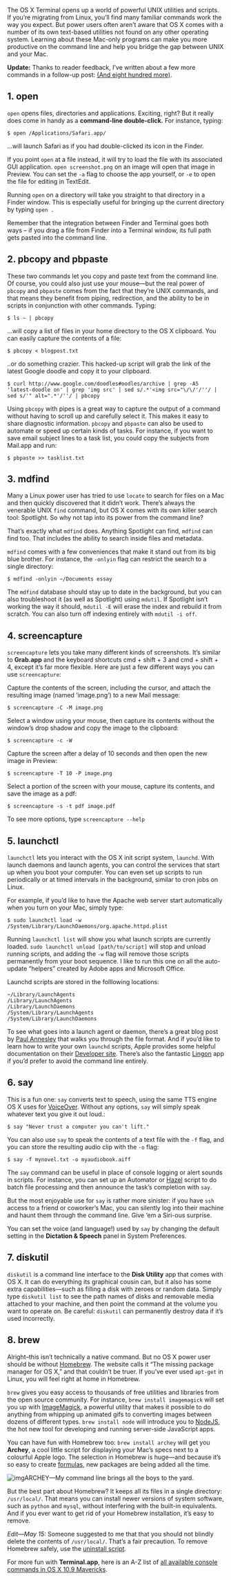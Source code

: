 The OS X Terminal opens up a world of powerful UNIX utilities and scripts. If you’re migrating from Linux, you’ll find many familiar commands work the way you expect. But power users often aren’t aware that OS X comes with a number of its own text-based utilities not found on any other operating system. Learning about these Mac-only programs can make you more productive on the command line and help you bridge the gap between UNIX and your Mac.

**Update:** Thanks to reader feedback, I’ve written about a few more commands in a follow-up post: [(And eight hundred more)](http://www.mitchchn.me/2014/and-eight-hundred-more/).

## 1. **open**

`open` opens files, directories and applications. Exciting, right? But it really does come in handy as a **command-line double-click.** For instance, typing:

```
$ open /Applications/Safari.app/
```

…will launch Safari as if you had double-clicked its icon in the Finder.

If you point `open` at a file instead, it will try to load the file with its associated GUI application. `open screenshot.png` on an image will open that image in Preview. You can set the `-a` flag to choose the app yourself, or `-e` to open the file for editing in TextEdit.

Running `open` on a directory will take you straight to that directory in a Finder window. This is especially useful for bringing up the current directory by typing `open .`

Remember that the integration between Finder and Terminal goes both ways – if you drag a file from Finder into a Terminal window, its full path gets pasted into the command line.

## 2. **pbcopy** and **pbpaste**

These two commands let you copy and paste text from the command line. Of course, you could also just use your mouse—but the real power of `pbcopy` and `pbpaste` comes from the fact that they’re UNIX commands, and that means they benefit from piping, redirection, and the ability to be in scripts in conjunction with other commands. Typing:

```
$ ls ~ | pbcopy
```

…will copy a list of files in your home directory to the OS X clipboard. You can easily capture the contents of a file:

```
$ pbcopy < blogpost.txt
```

..or do something crazier. This hacked-up script will grab the link of the latest Google doodle and copy it to your clipboard.

```
$ curl http://www.google.com/doodles#oodles/archive | grep -A5 'latest-doodle on' | grep 'img src' | sed s/.*'<img src="\/\/'/''/ | sed s/'" alt=".*'/''/ | pbcopy
```

Using `pbcopy` with pipes is a great way to capture the output of a command without having to scroll up and carefully select it. This makes it easy to share diagnostic information. `pbcopy` and `pbpaste` can also be used to automate or speed up certain kinds of tasks. For instance, if you want to save email subject lines to a task list, you could copy the subjects from Mail.app and run:

```
$ pbpaste >> tasklist.txt
```

## 3. **mdfind**

Many a Linux power user has tried to use `locate` to search for files on a Mac and then quickly discovered that it didn’t work. There’s always the venerable UNIX `find` command, but OS X comes with its own killer search tool: Spotlight. So why not tap into its power from the command line?

That’s exactly what `mdfind` does. Anything Spotlight can find, `mdfind` can find too. That includes the ability to search inside files and metadata.

`mdfind` comes with a few conveniences that make it stand out from its big blue brother. For instance, the `-onlyin` flag can restrict the search to a single directory:

```
$ mdfind -onlyin ~/Documents essay
```

The `mdfind` database should stay up to date in the background, but you can also troubleshoot it (as well as Spotlight) using `mdutil`. If Spotlight isn’t working the way it should, `mdutil -E` will erase the index and rebuild it from scratch. You can also turn off indexing entirely with `mdutil -i off`.

## 4. **screencapture**

`screencapture` lets you take many different kinds of screenshots. It’s similar to **Grab.app** and the keyboard shortcuts cmd + shift + 3 and cmd + shift + 4, except it’s far more flexible. Here are just a few different ways you can use `screencapture`:

Capture the contents of the screen, including the cursor, and attach the resulting image (named ‘image.png’) to a new Mail message:

```
$ screencapture -C -M image.png
```

Select a window using your mouse, then capture its contents without the window’s drop shadow and copy the image to the clipboard:

```
$ screencapture -c -W
```

Capture the screen after a delay of 10 seconds and then open the new image in Preview:

```
$ screencapture -T 10 -P image.png
```

Select a portion of the screen with your mouse, capture its contents, and save the image as a pdf:

```
$ screencapture -s -t pdf image.pdf
```

To see more options, type `screencapture --help`

## 5. **launchctl**

`launchctl` lets you interact with the OS X init script system, `launchd`. With launch daemons and launch agents, you can control the services that start up when you boot your computer. You can even set up scripts to run periodically or at timed intervals in the background, similar to cron jobs on Linux.

For example, if you’d like to have the Apache web server start automatically when you turn on your Mac, simply type:

```
$ sudo launchctl load -w /System/Library/LaunchDaemons/org.apache.httpd.plist
```

Running `launchctl list` will show you what launch scripts are currently loaded. `sudo launchctl unload [path/to/script]` will stop and unload running scripts, and adding the `-w` flag will remove those scripts permanently from your boot sequence. I like to run this one on all the auto-update “helpers” created by Adobe apps and Microsoft Office.

Launchd scripts are stored in the folllowing locations:

```
~/Library/LaunchAgents    
/Library/LaunchAgents          
/Library/LaunchDaemons
/System/Library/LaunchAgents
/System/Library/LaunchDaemons
```

To see what goes into a launch agent or daemon, there’s a great blog post by [Paul Annesley](http://paul.annesley.cc/2012/09/mac-os-x-launchd-is-cool/) that walks you through the file format. And if you’d like to learn how to write your own `launchd` scripts, Apple provides some helpful documentation on their [Developer site](https://developer.apple.com/library/mac/documentation/MacOSX/Conceptual/BPSystemStartup/Chapters/CreatingLaunchdJobs.html). There’s also the fantastic [Lingon](http://www.peterborgapps.com/lingon/) app if you’d prefer to avoid the command line entirely.

## 6. **say**

This is a fun one: `say` converts text to speech, using the same TTS engine OS X uses for [VoiceOver](http://www.apple.com/accessibility/osx/voiceover/). Without any options, `say` will simply speak whatever text you give it out loud.:

```
$ say "Never trust a computer you can't lift."
```

You can also use `say` to speak the contents of a text file with the `-f` flag, and you can store the resulting audio clip with the `-o` flag:

```
$ say -f mynovel.txt -o myaudiobook.aiff
```

The `say` command can be useful in place of console logging or alert sounds in scripts. For instance, you can set up an Automator or [Hazel](http://www.noodlesoft.com/hazel.php) script to do batch file processing and then announce the task’s completion with `say`.

But the most enjoyable use for `say` is rather more sinister: if you have `ssh` access to a friend or coworker’s Mac, you can silently log into their machine and haunt them through the command line. Give ‘em a Siri-ous surprise.

You can set the voice (and language!) used by `say` by changing the default setting in the **Dictation & Speech** panel in System Preferences.

## 7. **diskutil**

`diskutil` is a command line interface to the **Disk Utility** app that comes with OS X. It can do everything its graphical cousin can, but it also has some extra capabilities—such as filling a disk with zeroes or random data. Simply type `diskutil list` to see the path names of disks and removable media attached to your machine, and then point the command at the volume you want to operate on. Be careful: `diskutil` can permanently destroy data if it’s used incorrectly.

## 8. **brew**

Alright–this isn’t technically a native command. But no OS X power user should be without [Homebrew](http://brew.sh/). The website calls it “The missing package manager for OS X,” and that couldn’t be truer. If you’ve ever used `apt-get` in Linux, you will feel right at home in Homebrew.

`brew` gives you easy access to thousands of free utilities and libraries from the open source community. For instance, `brew install imagemagick` will set you up with [ImageMagick](http://www.imagemagick.org/), a powerful utility that makes it possible to do anything from whipping up animated gifs to converting images between dozens of different types. `brew install node` will introduce you to [NodeJS](http://nodejs.org/), the hot new tool for developing and running server-side JavaScript apps.

You can have fun with Homebrew too: `brew install archey` will get you **Archey**, a cool little script for displaying your Mac’s specs next to a colourful Apple logo. The selection in Homebrew is huge—and because it’s so easy to create [formulas](https://github.com/Homebrew/homebrew/wiki/Formula-Cookbook), new packages are being added all the time.

![img](images/archey.png)ARCHEY—My command line brings all the boys to the yard.

But the best part about Homebrew? It keeps all its files in a single directory: `/usr/local/`. That means you can install newer versions of system software, such as `python` and `mysql`, without interfering with the built-in equivalents. And if you ever want to get rid of your Homebrew installation, it’s easy to remove.

*Edit—May 15:* Someone suggested to me that that you should not blindly delete the contents of `/usr/local/`. That’s a fair precaution. To remove Homebrew safely, use the [uninstall script](https://gist.github.com/mxcl/1173223).

For more fun with **Terminal.app**, here is an A-Z list of [all available console commands in OS X 10.9 Mavericks](http://ss64.com/osx/).
